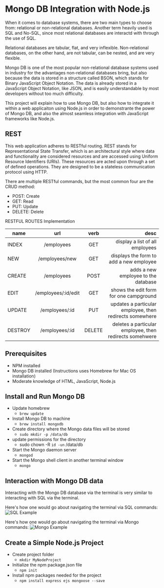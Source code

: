 # Mongo DB Integration with Node.js
When it comes to database systems, there are two main types to choose from:
relational or non-relational databases. Another term heavily used is SQL and No-SQL,
since most relational databases are interactd with through the use of SQL.

Relational databases are tabular, flat, and very inflexible. 
Non-relational databases, on the other hand, are not tabular, can be nested, and are very flexible.

Mongo DB is one of the most popular non-relational database systems used in industry
for the advantages non-relational databases bring, but also because the data is stored in a structure
called BSON, which stands for Binary JavaScript Object Notation. The data is already stored in a
JavaScript Object Notation, like JSON, and is easily understandable by most developers without
too much difficulty. 

This project will explain how to use Mongo DB, but also how to integrate it within a web applicaiton
using Node.js in order to demonstrante the power of Mongo DB, and also the almost seamless integration
with JavaScript frameworks like Node.js.

## REST
This web application adheres to RESTful routing.
REST stands for Representational State Transfer, which is an architectural style where
data and functionality are considered resources and are accessed using Uniform Resource 
Identifiers (URIs). These resources are acted upon through a set of defined operations. 
They are designed to be a stateless communication protocol using HTTP.

There are multiple RESTful commands, but the most common four are the CRUD method:
* POST:   Create 
* GET:    Read
* PUT:    Update
* DELETE: Delete 

RESTFUL ROUTES Implementation 
    
| name     | url                  | verb    | desc                                                    |
| -------- |:--------------------:|:-------:|--------------------------------------------------------:|
| INDEX    | /employees           | GET     | display a list of all employees                         |
| NEW      | /employees/new       | GET     | displays the form to add a new employee                 |
| CREATE   | /employees           | POST    | adds a new employee to the database                     |
| EDIT     | /employees/:id/edit  | GET     | shows the edit form for one campground                  |
| UPDATE   | /employees/:id       | PUT     | updates a particular employee, then redirects somewhere |
| DESTROY  | /employees/:id       | DELETE  | deletes a particular employee, then redirects somehwere |

## Prerequisites
* NPM installed
* Mongo DB installed (Instructions uses Homebrew for Mac OS installation)
* Moderate knowledge of HTML, JavaScript, Node.js

## Install and Run Mongo DB
* Update homebrew
    * `brew update`
* Install Mongo DB to machine
    * `brew install mongodb`
* Create directory where the Mongo data files will be stored
    * `sudo mkdir -p /data/db`
* update permissions for the directory
    * sudo chown -R `id -un` /data/db
* Start the Mongo daemon server
    * `mongod`
* Start the Mongo shell client in another terminal window
    * `mongo`

## Interaction with Mongo DB data
Interacting with the Mongo DB database via the terminal is very similar to
interacting with SQL via the terminal.

Here's how one would go about navigating the terminal via SQL commands:
![SQL Example](https://github.com/akhan227/SQL-vs-NoSQL/blob/master/imgs/sqlExample.png "SQL Example")

Here's how one would go about navigating the terminal via Mongo commands:
![Mongo Example](https://github.com/akhan227/SQL-vs-NoSQL/blob/master/imgs/mongoExample.png "Mongo Example")

## Create a Simple Node.js Project
* Create project folder
    * `mkdir MyNodeProject`
* Initialize the npm package.json file
    * `npm init`
* Install npm packages needed for the project
    * `npm install express ejs mongoose --save`
